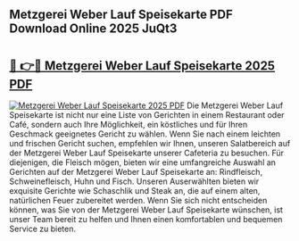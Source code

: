 ## Metzgerei Weber Lauf Speisekarte PDF Download Online 2025 JuQt3

# <h2><a href="http://gc710s.nevu.top/?p=Metzgerei+Weber+Lauf+Speisekarte">🔗 👉🔴 Metzgerei Weber Lauf Speisekarte 2025 PDF</a></h2>

[![Metzgerei Weber Lauf Speisekarte 2025 PDF](https://i.imgur.com/dBaPXMq.png)](http://gc710s.nevu.top/?p=Metzgerei+Weber+Lauf+Speisekarte)
Die Metzgerei Weber Lauf Speisekarte ist nicht nur eine Liste von Gerichten in einem Restaurant oder Café, sondern auch Ihre Möglichkeit, ein köstliches und für Ihren Geschmack geeignetes Gericht zu wählen. Wenn Sie nach einem leichten und frischen Gericht suchen, empfehlen wir Ihnen, unseren Salatbereich auf der Metzgerei Weber Lauf Speisekarte unserer Cafeteria zu besuchen. Für diejenigen, die Fleisch mögen, bieten wir eine umfangreiche Auswahl an Gerichten auf der Metzgerei Weber Lauf Speisekarte an: Rindfleisch, Schweinefleisch, Huhn und Fisch. Unseren Auserwählten bieten wir exquisite Gerichte wie Schaschlik und Steak an, die auf einem alten, natürlichen Feuer zubereitet werden. Wenn Sie sich nicht entscheiden können, was Sie von der Metzgerei Weber Lauf Speisekarte wünschen, ist unser Team bereit zu helfen und Ihnen einen komfortablen und bequemen Service zu bieten.

